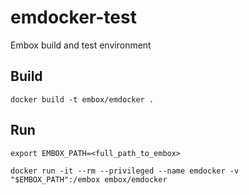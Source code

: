 # emdocker-test
Embox build and test environment

## Build
```
docker build -t embox/emdocker .
```

## Run
```
export EMBOX_PATH=<full_path_to_embox>
```
```
docker run -it --rm --privileged --name emdocker -v "$EMBOX_PATH":/embox embox/emdocker
```
